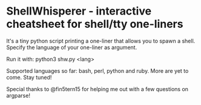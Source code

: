 # ShellWhisperer - interactive cheatsheet for shell/tty one-liners

It's a tiny python script printing a one-liner that allows you to spawn a shell. Specify the language of your one-liner as argument.

Run it with: python3 shw.py \<lang\>

Supported languages so far: bash, perl, python and ruby. More are yet to come. Stay tuned!

Special thanks to @fin5tern15 for helping me out with a few questions on argparse!

